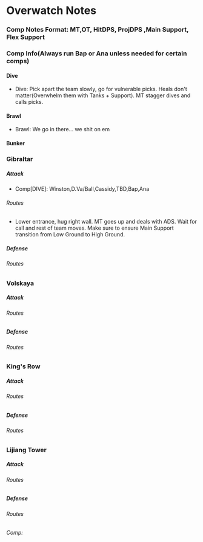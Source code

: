 # Overwatch Notes
### Comp Notes Format: MT,OT, HitDPS, ProjDPS ,Main Support, Flex Support
### Comp Info(Always run Bap or Ana unless needed for certain comps)
#### Dive
- Dive: Pick apart the team slowly, go for vulnerable picks. Heals don't matter(Overwhelm them with Tanks + Support). MT stagger dives and calls picks.
#### Brawl
- Brawl: We go in there... we shit on em
#### Bunker
### Gibraltar
##### Attack
- Comp[DIVE]: Winston,D.Va/Ball,Cassidy,TBD,Bap,Ana
###### Routes
- Lower entrance, hug right wall.  MT goes up and deals with ADS. Wait for call and rest of team moves. Make sure to ensure Main Support transition from Low Ground to High Ground.
##### Defense
###### Routes
### Volskaya
##### Attack
###### Routes
##### Defense
###### Routes
### King's Row
##### Attack
###### Routes
##### Defense
###### Routes
### Lijiang Tower
##### Attack
###### Routes
##### Defense
###### Routes
###### Comp:
